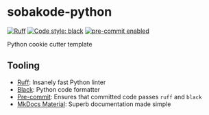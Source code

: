 # sobakode-python

[![Ruff](https://img.shields.io/endpoint?url=https://raw.githubusercontent.com/charliermarsh/ruff/main/assets/badge/v1.json)](https://github.com/charliermarsh/ruff)
[![Code style: black](https://img.shields.io/badge/code%20style-black-000000.svg)](https://github.com/psf/black)
[![pre-commit enabled][pre-commit badge]][pre-commit project]

[pre-commit badge]: https://img.shields.io/badge/pre--commit-enabled-brightgreen?logo=pre-commit&logoColor=white
[pre-commit project]: https://pre-commit.com/

Python cookie cutter template

## Tooling

- [Ruff](https://pre-commit.com/): Insanely fast Python linter
- [Black](https://pre-commit.com/): Python code formatter
- [Pre-commit](https://pre-commit.com/): Ensures that committed code passes `ruff` and `black`
- [MkDocs Material](https://pre-commit.com/): Superb documentation made simple
